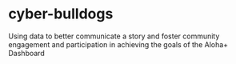 # cyber-bulldogs
Using data to better communicate a story and foster community engagement and participation in achieving the goals of the Aloha+ Dashboard
